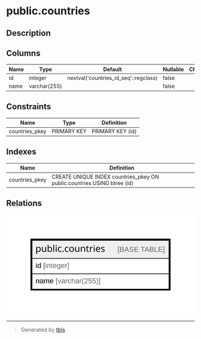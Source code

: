 # public.countries

## Description

## Columns

| Name | Type | Default | Nullable | Children | Parents | Comment |
| ---- | ---- | ------- | -------- | -------- | ------- | ------- |
| id | integer | nextval('countries_id_seq'::regclass) | false |  |  |  |
| name | varchar(255) |  | false |  |  |  |

## Constraints

| Name | Type | Definition |
| ---- | ---- | ---------- |
| countries_pkey | PRIMARY KEY | PRIMARY KEY (id) |

## Indexes

| Name | Definition |
| ---- | ---------- |
| countries_pkey | CREATE UNIQUE INDEX countries_pkey ON public.countries USING btree (id) |

## Relations

![er](public.countries.svg)

---

> Generated by [tbls](https://github.com/k1LoW/tbls)
